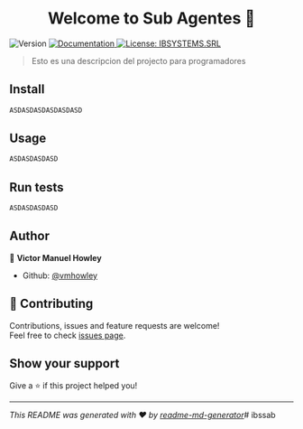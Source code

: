 <h1 align="center">Welcome to Sub Agentes 👋</h1>
<p>
  <img alt="Version" src="https://img.shields.io/badge/version-0.0.1-blue.svg?cacheSeconds=2592000" />
  <a href="DOCUMENTATION.md" target="_blank">
    <img alt="Documentation" src="https://img.shields.io/badge/documentation-yes-brightgreen.svg" />
  </a>
  <a href="#" target="_blank">
    <img alt="License: IBSYSTEMS.SRL" src="https://img.shields.io/badge/License-IBSYSTEMS.SRL-yellow.svg" />
  </a>
</p>

> Esto es una descripcion del projecto para programadores

## Install

```sh
ASDASDASDASDASDASD
```

## Usage

```sh
ASDASDASDASD
```

## Run tests

```sh
ASDASDASDASD
```

## Author

👤 **Victor Manuel Howley**

* Github: [@vmhowley](https://github.com/vmhowley)

## 🤝 Contributing

Contributions, issues and feature requests are welcome!<br />Feel free to check [issues page](https://github.com/vmhowley/subagente/issues). 

## Show your support

Give a ⭐️ if this project helped you!

***
_This README was generated with ❤️ by [readme-md-generator](https://github.com/kefranabg/readme-md-generator)_#   i b s s a b  
 